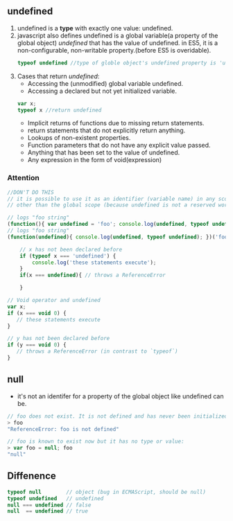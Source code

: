 ## undefined

1. undefined is a **type** with exactly one value: undefined. 
2. javascript also defines undefined is a global variable(a property of the global object) *undefined* that has the value of undefined.
   in ES5, it is a non-configurable, non-writable property.(before ES5 is overidable).
   ```javascript
   typeof undefined //type of globle object's undefined property is 'undefined'
   ```
3. Cases that return *undefined*:
    * Accessing the (unmodified) global variable undefined.
    * Accessing a declared but not yet initialized variable.
    ```javascript
    var x; 
    typeof x //return undefined
    ```
    * Implicit returns of functions due to missing return statements.
    * return statements that do not explicitly return anything.
    * Lookups of non-existent properties.
    * Function parameters that do not have any explicit value passed.
    * Anything that has been set to the value of undefined.
    * Any expression in the form of void(expression)

### Attention

```javascript
//DON'T DO THIS
// it is possible to use it as an identifier (variable name) in any scope
// other than the global scope (because undefined is not a reserved word)

// logs "foo string"
(function(){ var undefined = 'foo'; console.log(undefined, typeof undefined); })();
// logs "foo string"
(function(undefined){ console.log(undefined, typeof undefined); })('foo');
```

```javascript
    // x has not been declared before
    if (typeof x === 'undefined') {
        console.log('these statements execute');
    }
    if(x === undefined){ // throws a ReferenceError

    }
```

```javascript
// Void operator and undefined
var x;
if (x === void 0) {
   // these statements execute
}

// y has not been declared before
if (y === void 0) {
   // throws a ReferenceError (in contrast to `typeof`)
}
```

## null
* it's not an identifer for a property of the global object like undefined can be.

```javascript
// foo does not exist. It is not defined and has never been initialized:
> foo
"ReferenceError: foo is not defined"

// foo is known to exist now but it has no type or value:
> var foo = null; foo
"null"
```
## Diffenence
```javascript
typeof null        // object (bug in ECMAScript, should be null)
typeof undefined   // undefined
null === undefined // false
null  == undefined // true
```